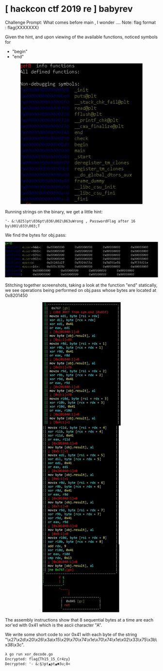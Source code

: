 # [ hackcon ctf 2019 re ] babyrev

Challenge Prompt: What comes before main , I wonder .... Note: flag format : flag{XXXXXXX}

Given the hint, and upon viewing of the available functions, noticed symbols for

+ "begin"
+ "end"

<p align="center"> <img src="https://github.com/whoismissing/captured-flags/raw/master/hackconctf19/re/babyrev_functions.JPG" > </p>

Running strings on the binary, we get a little hint:

```
'- &:\025)pt\036pt\036\002\063uWrong , PasswordFlag after 16 by\001\033\003;T
```

We find the bytes for obj.pass:

<p align="center"> <img src="https://github.com/whoismissing/captured-flags/raw/master/hackconctf19/re/babyrev_pass.JPG" > </p>

Stitching together screenshots, taking a look at the function "end" statically, we see operations being performed on obj.pass whose bytes are located at 0x8201450

<p align="center"> <img src="https://github.com/whoismissing/captured-flags/raw/master/hackconctf19/re/babyrev_end.JPG" > </p>

The assembly instructions show that 8 sequential bytes at a time are each xor'ed with 0x41 which is the ascii character "A".

We write some short code to xor 0x41 with each byte of the string "\x27\x2d\x20\x26\x3a\x15\x29\x70\x74\x1e\x70\x74\x1e\x02\x33\x75\x3b\x38\x3c".

```
λ go run xor_decode.go
Encrypted: flag{Th15_15_Cr4zy}
Decrypted: '- &:§)pt▲pt▲☻3u;8<
```
